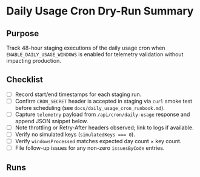 # Daily Usage Cron Dry-Run Summary

## Purpose
Track 48-hour staging executions of the daily usage cron when `ENABLE_DAILY_USAGE_WINDOWS` is enabled for telemetry validation without impacting production.

## Checklist
- [ ] Record start/end timestamps for each staging run.
- [ ] Confirm `CRON_SECRET` header is accepted in staging via `curl` smoke test before scheduling (see `docs/daily_usage_cron_runbook.md`).
- [ ] Capture `telemetry` payload from `/api/cron/daily-usage` response and append JSON snippet below.
- [ ] Note throttling or Retry-After headers observed; link to logs if available.
- [ ] Verify no simulated keys (`simulatedKeys === 0`).
- [ ] Verify `windowsProcessed` matches expected day count × key count.
- [ ] File follow-up issues for any non-zero `issuesByCode` entries.

## Runs
<!-- Append newest entries to the top of this section. -->

